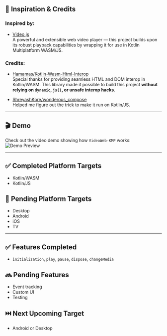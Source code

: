 ## 🙌 Inspiration & Credits

### Inspired by:
- [Video.js](https://github.com/videojs/video.js)  
  A powerful and extensible web video player — this project builds upon its robust playback capabilities by wrapping it for use in Kotlin Multiplatform WASM/JS.

### Credits:
- [Hamamas/Kotlin-Wasm-Html-Interop](https://github.com/Hamamas/Kotlin-Wasm-Html-Interop)  
  Special thanks for providing seamless HTML and DOM interop in Kotlin/WASM. This library made it possible to build this project **without relying on `dynamic`, `js()`, or unsafe interop hacks**.

- [ShreyashKore/wonderous_compose](https://github.com/ShreyashKore/wonderous_compose)  
  Helped me figure out the trick to make it run on Kotlin/JS.

---

## 🎬 Demo

Check out the video demo showing how `VideoWeb-KMP` works:  
![Demo Preview](./others/demo/demo.gif)

---

## ✅ Completed Platform Targets
- Kotlin/WASM
- Kotlin/JS

## 🚧 Pending Platform Targets
- Desktop
- Android
- iOS
- TV
---

## ✅ Features Completed
- `initialization`, `play`, `pause`, `dispose`, `changeMedia`

## 🔜 Pending Features
- Event tracking
- Custom UI
- Testing

## ⏭️ Next Upcoming Target
- Android or Desktop
